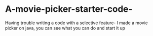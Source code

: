 # A-movie-picker-starter-code-
Having trouble writing a code with a selective feature- I made a movie picker on java, you can see what you can do and start it up 
